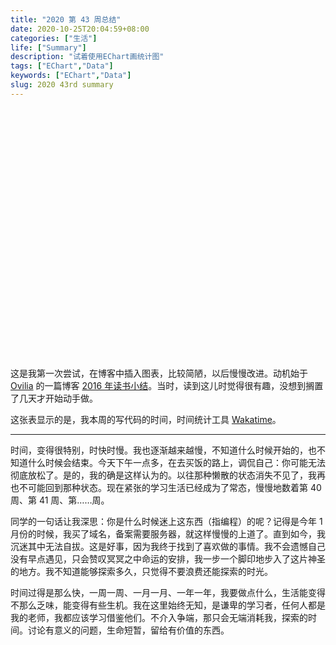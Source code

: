 ```yaml
---
title: "2020 第 43 周总结"
date: 2020-10-25T20:04:59+08:00
categories: ["生活"]
life: ["Summary"]
description: "试着使用EChart画统计图"
tags: ["EChart","Data"]
keywords: ["EChart","Data"]
slug: 2020 43rd summary
---
```


<div id="main" style="width:600px;height:400px;" class="center"></div>
<script type="text/javascript" class="center">
// 基于准备好的dom，初始化echarts实例
var myChart = echarts.init(document.getElementById('main'));
var option = {
    title: {
        text: 'Coding Time this week unit: min'
    },
    tooltip: {},
    legend: {
        data:['Time']
    },
    xAxis: {
        data: ["M","T","W","T","F","S","S"]
    },
    yAxis: {},
    series: [{
        name: 'time',
        type: 'bar',
        data: [88, 60, 278, 53, 8, 280, 173]
    }]
};
myChart.setOption(option);
</script>

这是我第一次尝试，在博客中插入图表，比较简陋，以后慢慢改进。动机始于 [Ovilia](https://github.com/Ovilia) 的一篇博客 [2016 年读书小结](http://zhangwenli.com/blog/2017/01/03/reading-report/)。当时，读到这儿时觉得很有趣，没想到搁置了几天才开始动手做。

这张表显示的是，我本周的写代码的时间，时间统计工具 [Wakatime](https://wakatime.com/)。

---

时间，变得很特别，时快时慢。我也逐渐越来越慢，不知道什么时候开始的，也不知道什么时候会结束。今天下午一点多，在去买饭的路上，调侃自己：你可能无法彻底放松了。是的，我的确是这样认为的。以往那种懒散的状态消失不见了，我再也不可能回到那种状态。现在紧张的学习生活已经成为了常态，慢慢地数着第 40 周、第 41 周、第……周。

同学的一句话让我深思：你是什么时候迷上这东西（指编程）的呢？记得是今年 1 月份的时候，我买了域名，备案需要服务器，就这样慢慢的上道了。直到如今，我沉迷其中无法自拔。这是好事，因为我终于找到了喜欢做的事情。我不会遗憾自己没有早点遇见，只会赞叹冥冥之中命运的安排，我一步一个脚印地步入了这片神圣的地方。我不知道能够探索多久，只觉得不要浪费还能探索的时光。

时间过得是那么快，一周一周、一月一月、一年一年，我要做点什么，生活能变得不那么乏味，能变得有些生机。我在这里始终无知，是谦卑的学习者，任何人都是我的老师，我都应该学习借鉴他们。不介入争端，那只会无端消耗我，探索的时间。讨论有意义的问题，生命短暂，留给有价值的东西。

